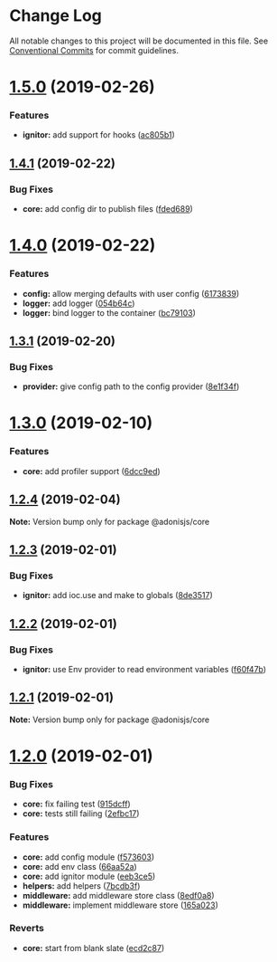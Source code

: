 # Change Log

All notable changes to this project will be documented in this file.
See [Conventional Commits](https://conventionalcommits.org) for commit guidelines.

# [1.5.0](https://github.com/adonisjs/adonis-framework/tree/master/packages/core/compare/@adonisjs/core@1.4.1...@adonisjs/core@1.5.0) (2019-02-26)


### Features

* **ignitor:** add support for hooks ([ac805b1](https://github.com/adonisjs/adonis-framework/tree/master/packages/core/commit/ac805b1))





## [1.4.1](https://github.com/adonisjs/adonis-framework/tree/master/packages/core/compare/@adonisjs/core@1.4.0...@adonisjs/core@1.4.1) (2019-02-22)


### Bug Fixes

* **core:** add config dir to publish files ([fded689](https://github.com/adonisjs/adonis-framework/tree/master/packages/core/commit/fded689))





# [1.4.0](https://github.com/adonisjs/adonis-framework/tree/master/packages/core/compare/@adonisjs/core@1.3.1...@adonisjs/core@1.4.0) (2019-02-22)


### Features

* **config:** allow merging defaults with user config ([6173839](https://github.com/adonisjs/adonis-framework/tree/master/packages/core/commit/6173839))
* **logger:** add logger ([054b64c](https://github.com/adonisjs/adonis-framework/tree/master/packages/core/commit/054b64c))
* **logger:** bind logger to the container ([bc79103](https://github.com/adonisjs/adonis-framework/tree/master/packages/core/commit/bc79103))





## [1.3.1](https://github.com/adonisjs/adonis-framework/tree/master/packages/core/compare/@adonisjs/core@1.3.0...@adonisjs/core@1.3.1) (2019-02-20)


### Bug Fixes

* **provider:** give config path to the config provider ([8e1f34f](https://github.com/adonisjs/adonis-framework/tree/master/packages/core/commit/8e1f34f))





# [1.3.0](https://github.com/adonisjs/adonis-framework/tree/master/packages/core/compare/@adonisjs/core@1.2.4...@adonisjs/core@1.3.0) (2019-02-10)


### Features

* **core:** add profiler support ([6dcc9ed](https://github.com/adonisjs/adonis-framework/tree/master/packages/core/commit/6dcc9ed))





## [1.2.4](https://github.com/adonisjs/adonis-framework/tree/master/packages/core/compare/@adonisjs/core@1.2.3...@adonisjs/core@1.2.4) (2019-02-04)

**Note:** Version bump only for package @adonisjs/core





## [1.2.3](https://github.com/adonisjs/adonis-framework/tree/master/packages/core/compare/@adonisjs/core@1.2.2...@adonisjs/core@1.2.3) (2019-02-01)


### Bug Fixes

* **ignitor:** add ioc.use and make to globals ([8de3517](https://github.com/adonisjs/adonis-framework/tree/master/packages/core/commit/8de3517))





## [1.2.2](https://github.com/adonisjs/adonis-framework/tree/master/packages/core/compare/@adonisjs/core@1.2.1...@adonisjs/core@1.2.2) (2019-02-01)


### Bug Fixes

* **ignitor:** use Env provider to read environment variables ([f60f47b](https://github.com/adonisjs/adonis-framework/tree/master/packages/core/commit/f60f47b))





## [1.2.1](https://github.com/adonisjs/adonis-framework/tree/master/packages/core/compare/@adonisjs/core@1.2.0...@adonisjs/core@1.2.1) (2019-02-01)

**Note:** Version bump only for package @adonisjs/core





# [1.2.0](https://github.com/adonisjs/adonis-framework/tree/master/packages/core/compare/@adonisjs/core@1.1.0...@adonisjs/core@1.2.0) (2019-02-01)


### Bug Fixes

* **core:** fix failing test ([915dcff](https://github.com/adonisjs/adonis-framework/tree/master/packages/core/commit/915dcff))
* **core:** tests still failing ([2efbc17](https://github.com/adonisjs/adonis-framework/tree/master/packages/core/commit/2efbc17))


### Features

* **core:** add config module ([f573603](https://github.com/adonisjs/adonis-framework/tree/master/packages/core/commit/f573603))
* **core:** add env class ([66aa52a](https://github.com/adonisjs/adonis-framework/tree/master/packages/core/commit/66aa52a))
* **core:** add ignitor module ([eeb3ce5](https://github.com/adonisjs/adonis-framework/tree/master/packages/core/commit/eeb3ce5))
* **helpers:** add helpers ([7bcdb3f](https://github.com/adonisjs/adonis-framework/tree/master/packages/core/commit/7bcdb3f))
* **middleware:** add middleware store class ([8edf0a8](https://github.com/adonisjs/adonis-framework/tree/master/packages/core/commit/8edf0a8))
* **middleware:** implement middleware store ([165a023](https://github.com/adonisjs/adonis-framework/tree/master/packages/core/commit/165a023))


### Reverts

* **core:** start from blank slate ([ecd2c87](https://github.com/adonisjs/adonis-framework/tree/master/packages/core/commit/ecd2c87))
